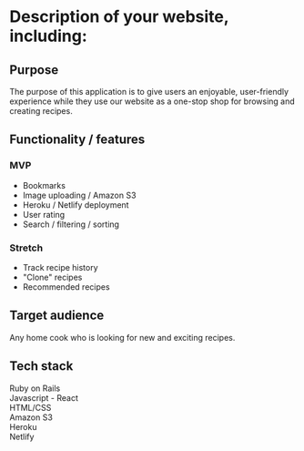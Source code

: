 # Description of your website, including:
## Purpose

The purpose of this application is to give users an enjoyable, user-friendly experience while they use our website as a one-stop shop for browsing and creating recipes. 

## Functionality / features

### MVP

- Bookmarks
- Image uploading / Amazon S3
- Heroku / Netlify deployment
- User rating
- Search / filtering / sorting

### Stretch

- Track recipe history
- "Clone" recipes
- Recommended recipes

## Target audience

Any home cook who is looking for new and exciting recipes.

## Tech stack

Ruby on Rails  
Javascript - React  
HTML/CSS  
Amazon S3  
Heroku  
Netlify  
